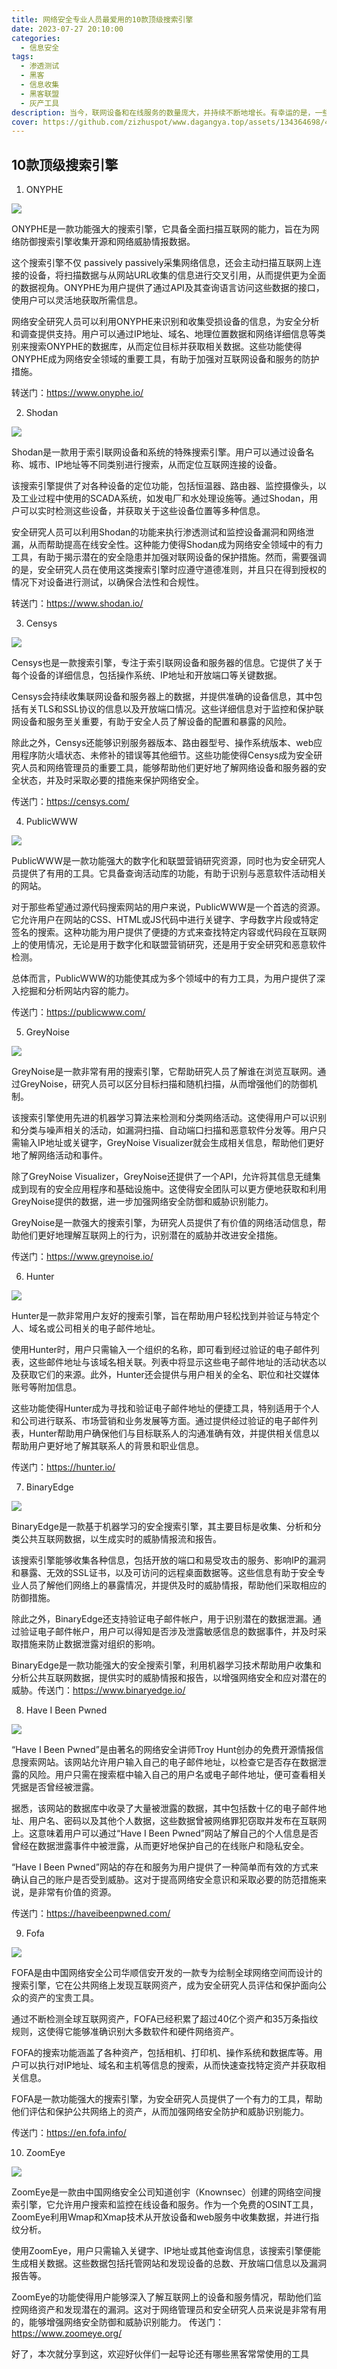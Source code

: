 ```yaml
---
title: 网络安全专业人员最爱用的10款顶级搜索引擎
date: 2023-07-27 20:10:00
categories:
  - 信息安全
tags:
  - 渗透测试
  - 黑客
  - 信息收集
  - 黑客联盟
  - 灰产工具
description: 当今，联网设备和在线服务的数量庞大，并持续不断地增长。有幸运的是，一些搜索引擎提供了有关这些设备和服务在线状态的详尽概述，这为安全人员提供了实现保护措施的机会，以防范在线威胁并保护相关设备和数据的安全。
cover: https://github.com/zizhuspot/www.dagangya.top/assets/134364698/4f290101-18da-4fb6-a857-8c68cc0bacb5
---
```


## 10款顶级搜索引擎

1. ONYPHE

![](https://github.com/zizhuspot/www.dagangya.top/assets/134364698/7532aeb4-593d-4d18-9240-17f2d8c6c8eb)

ONYPHE是一款功能强大的搜索引擎，它具备全面扫描互联网的能力，旨在为网络防御搜索引擎收集开源和网络威胁情报数据。

这个搜索引擎不仅 passively passively采集网络信息，还会主动扫描互联网上连接的设备，将扫描数据与从网站URL收集的信息进行交叉引用，从而提供更为全面的数据视角。ONYPHE为用户提供了通过API及其查询语言访问这些数据的接口，使用户可以灵活地获取所需信息。

网络安全研究人员可以利用ONYPHE来识别和收集受损设备的信息，为安全分析和调查提供支持。用户可以通过IP地址、域名、地理位置数据和网络详细信息等类别来搜索ONYPHE的数据库，从而定位目标并获取相关数据。这些功能使得ONYPHE成为网络安全领域的重要工具，有助于加强对互联网设备和服务的防护措施。

转送门：https://www.onyphe.io/

2. Shodan

![](https://github.com/zizhuspot/www.dagangya.top/assets/134364698/f86803fb-156e-4006-9b51-6350cfa6457e)

Shodan是一款用于索引联网设备和系统的特殊搜索引擎。用户可以通过设备名称、城市、IP地址等不同类别进行搜索，从而定位互联网连接的设备。

该搜索引擎提供了对各种设备的定位功能，包括恒温器、路由器、监控摄像头，以及工业过程中使用的SCADA系统，如发电厂和水处理设施等。通过Shodan，用户可以实时检测这些设备，并获取关于这些设备位置等多种信息。

安全研究人员可以利用Shodan的功能来执行渗透测试和监控设备漏洞和网络泄漏，从而帮助提高在线安全性。这种能力使得Shodan成为网络安全领域中的有力工具，有助于揭示潜在的安全隐患并加强对联网设备的保护措施。然而，需要强调的是，安全研究人员在使用这类搜索引擎时应遵守道德准则，并且只在得到授权的情况下对设备进行测试，以确保合法性和合规性。

转送门：https://www.shodan.io/

3. Censys

![](https://github.com/zizhuspot/www.dagangya.top/assets/134364698/ad0c7f6e-82a4-4c19-abc1-1621d10a0c1b)

Censys也是一款搜索引擎，专注于索引联网设备和服务器的信息。它提供了关于每个设备的详细信息，包括操作系统、IP地址和开放端口等关键数据。

Censys会持续收集联网设备和服务器上的数据，并提供准确的设备信息，其中包括有关TLS和SSL协议的信息以及开放端口情况。这些详细信息对于监控和保护联网设备和服务至关重要，有助于安全人员了解设备的配置和暴露的风险。

除此之外，Censys还能够识别服务器版本、路由器型号、操作系统版本、web应用程序防火墙状态、未修补的错误等其他细节。这些功能使得Censys成为安全研究人员和网络管理员的重要工具，能够帮助他们更好地了解网络设备和服务器的安全状态，并及时采取必要的措施来保护网络安全。

传送门：https://censys.com/

4. PublicWWW

![](https://github.com/zizhuspot/www.dagangya.top/assets/134364698/83dd361f-83cd-43f2-b183-b19b55cab186)

PublicWWW是一款功能强大的数字化和联盟营销研究资源，同时也为安全研究人员提供了有用的工具。它具备查询活动库的功能，有助于识别与恶意软件活动相关的网站。

对于那些希望通过源代码搜索网站的用户来说，PublicWWW是一个首选的资源。它允许用户在网站的CSS、HTML或JS代码中进行关键字、字母数字片段或特定签名的搜索。这种功能为用户提供了便捷的方式来查找特定内容或代码段在互联网上的使用情况，无论是用于数字化和联盟营销研究，还是用于安全研究和恶意软件检测。

总体而言，PublicWWW的功能使其成为多个领域中的有力工具，为用户提供了深入挖掘和分析网站内容的能力。

传送门：https://publicwww.com/

5. GreyNoise

![](https://github.com/zizhuspot/www.dagangya.top/assets/134364698/709df2de-f674-4758-94b1-d54153dfbf82)

GreyNoise是一款非常有用的搜索引擎，它帮助研究人员了解谁在浏览互联网。通过GreyNoise，研究人员可以区分目标扫描和随机扫描，从而增强他们的防御机制。

该搜索引擎使用先进的机器学习算法来检测和分类网络活动。这使得用户可以识别和分类与噪声相关的活动，如漏洞扫描、自动端口扫描和恶意软件分发等。用户只需输入IP地址或关键字，GreyNoise Visualizer就会生成相关信息，帮助他们更好地了解网络活动和事件。

除了GreyNoise Visualizer，GreyNoise还提供了一个API，允许将其信息无缝集成到现有的安全应用程序和基础设施中。这使得安全团队可以更方便地获取和利用GreyNoise提供的数据，进一步加强网络安全防御和威胁识别能力。

GreyNoise是一款强大的搜索引擎，为研究人员提供了有价值的网络活动信息，帮助他们更好地理解互联网上的行为，识别潜在的威胁并改进安全措施。

传送门：https://www.greynoise.io/

6. Hunter

![](https://github.com/zizhuspot/www.dagangya.top/assets/134364698/8ba9fdb4-c3bb-49e7-a0ff-31f90af46289)

Hunter是一款非常用户友好的搜索引擎，旨在帮助用户轻松找到并验证与特定个人、域名或公司相关的电子邮件地址。

使用Hunter时，用户只需输入一个组织的名称，即可看到经过验证的电子邮件列表，这些邮件地址与该域名相关联。列表中将显示这些电子邮件地址的活动状态以及获取它们的来源。此外，Hunter还会提供与用户相关的全名、职位和社交媒体账号等附加信息。

这些功能使得Hunter成为寻找和验证电子邮件地址的便捷工具，特别适用于个人和公司进行联系、市场营销和业务发展等方面。通过提供经过验证的电子邮件列表，Hunter帮助用户确保他们与目标联系人的沟通准确有效，并提供相关信息以帮助用户更好地了解其联系人的背景和职业信息。

传送门：https://hunter.io/

7. BinaryEdge

![](https://github.com/zizhuspot/www.dagangya.top/assets/134364698/3402feb6-b0d7-4e21-8610-9d6fb9c1de05)

BinaryEdge是一款基于机器学习的安全搜索引擎，其主要目标是收集、分析和分类公共互联网数据，以生成实时的威胁情报流和报告。

该搜索引擎能够收集各种信息，包括开放的端口和易受攻击的服务、影响IP的漏洞和暴露、无效的SSL证书，以及可访问的远程桌面数据等。这些信息有助于安全专业人员了解他们网络上的暴露情况，并提供及时的威胁情报，帮助他们采取相应的防御措施。

除此之外，BinaryEdge还支持验证电子邮件帐户，用于识别潜在的数据泄漏。通过验证电子邮件帐户，用户可以得知是否涉及泄露敏感信息的数据事件，并及时采取措施来防止数据泄露对组织的影响。

BinaryEdge是一款功能强大的安全搜索引擎，利用机器学习技术帮助用户收集和分析公共互联网数据，提供实时的威胁情报和报告，以增强网络安全和应对潜在的威胁。传送门：https://www.binaryedge.io/

8. Have I Been Pwned

![](https://github.com/zizhuspot/www.dagangya.top/assets/134364698/c81e6d9b-f22b-4181-89f2-cdcbb3213bd6)

“Have I Been Pwned”是由著名的网络安全讲师Troy Hunt创办的免费开源情报信息搜索网站。该网站允许用户输入自己的电子邮件地址，以检查它是否存在数据泄露的风险。用户只需在搜索框中输入自己的用户名或电子邮件地址，便可查看相关凭据是否曾经被泄露。

据悉，该网站的数据库中收录了大量被泄露的数据，其中包括数十亿的电子邮件地址、用户名、密码以及其他个人数据，这些数据曾被网络罪犯窃取并发布在互联网上。这意味着用户可以通过“Have I Been Pwned”网站了解自己的个人信息是否曾经在数据泄露事件中被泄露，从而更好地保护自己的在线账户和隐私安全。

“Have I Been Pwned”网站的存在和服务为用户提供了一种简单而有效的方式来确认自己的账户是否受到威胁。这对于提高网络安全意识和采取必要的防范措施来说，是非常有价值的资源。

传送门：https://haveibeenpwned.com/

9. Fofa

![](https://github.com/zizhuspot/www.dagangya.top/assets/134364698/cd89f110-61b7-419c-aea7-bbf157b289c0)

FOFA是由中国网络安全公司华顺信安开发的一款专为绘制全球网络空间而设计的搜索引擎，它在公共网络上发现互联网资产，成为安全研究人员评估和保护面向公众的资产的宝贵工具。

通过不断检测全球互联网资产，FOFA已经积累了超过40亿个资产和35万条指纹规则，这使得它能够准确识别大多数软件和硬件网络资产。

FOFA的搜索功能涵盖了各种资产，包括相机、打印机、操作系统和数据库等。用户可以执行对IP地址、域名和主机等信息的搜索，从而快速查找特定资产并获取相关信息。

FOFA是一款功能强大的搜索引擎，为安全研究人员提供了一个有力的工具，帮助他们评估和保护公共网络上的资产，从而加强网络安全防护和威胁识别能力。

传送门：https://en.fofa.info/

10. ZoomEye

![](https://github.com/zizhuspot/www.dagangya.top/assets/134364698/52aa3e28-3592-4cd8-b1f6-c30a722cf7ed)

ZoomEye是一款由中国网络安全公司知道创宇（Knownsec）创建的网络空间搜索引擎，它允许用户搜索和监控在线设备和服务。作为一个免费的OSINT工具，ZoomEye利用Wmap和Xmap技术从开放设备和web服务中收集数据，并进行指纹分析。

使用ZoomEye，用户只需输入关键字、IP地址或其他查询信息，该搜索引擎便能生成相关数据。这些数据包括托管网站和发现设备的总数、开放端口信息以及漏洞报告等。

ZoomEye的功能使得用户能够深入了解互联网上的设备和服务情况，帮助他们监控网络资产和发现潜在的漏洞。这对于网络管理员和安全研究人员来说是非常有用的，能够增强网络安全防御和威胁识别能力。
传送门：https://www.zoomeye.org/

好了，本次就分享到这，欢迎好伙伴们一起导论还有哪些黑客常常使用的工具
